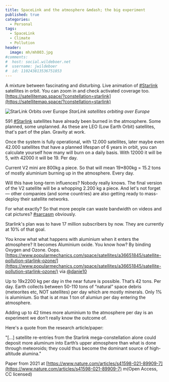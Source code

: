 ```yaml
---
title: SpaceLink and the atmosphere &mdash; the big experiment
published: true
categories:
  - Personal
tags:
  - SpaceLink
  - Climate
  - Pollution
header:
  image: mh/mh003.jpg
#comments:
#  host: social.wildeboer.net
#  username: jwildeboer
#  id: 110243813536751853
---
```


A mixture between fascinating and disturbing. Live animation of [#Starlink](https://social.wildeboer.net/tags/Starlink) satellites in orbit. You can zoom in and check activated coverage too. [https://satellitemap.space/?constellation=starlink](https://satellitemap.space/?constellation=starlink)

![StarLink Orbits over Europe](/images/2023/09/StarLink.png)
*StarLink satellites orbiting over Europe*

591 [#Starlink](https://social.wildeboer.net/tags/Starlink) satellites have already been burned in the atmosphere. Some planned, some unplanned. As these are LEO (Low Earth Orbit) satellites, that's part of the plan. Gravity at work.

Once the system is fully operational, with 12.000 satellites, later maybe even 42.000 satellites that have a planned lifespan of 6 years in orbit, you can calculate yourself how many will burn on a daily basis. With 12000 it will be 5, with 42000 it will be 19. Per day.

 Current V2 mini are 800kg a piece. So that will mean 19\*800kg = 15.2 tons of mostly aluminium burning up in the atmosphere. Every day.
 
 Will this have long-term influences? Nobody really knows.  The final version of the V2 satellite will be a whopping 2.200 kg a piece. And let's not forget — other companies (and some countries) are also getting ready to mass-deploy their satellite networks.
 
 For what exactly? So that more people can waste bandwidth on videos and cat pictures? [#sarcasm](https://social.wildeboer.net/tags/sarcasm) obviously.
 
Starlink's plan was to have 17 million subscribers by now. They are currently at 10% of that goal.

You know what what happens with aluminium when it enters the atmosphere? It becomes Aluminium oxide. You know how? By binding Oxygen and Ozone. Oops. [https://www.popularmechanics.com/space/satellites/a36651845/satellite-pollution-starlink-ozone/](https://www.popularmechanics.com/space/satellites/a36651845/satellite-pollution-starlink-ozone/) via [@danie10](https://squeet.me/profile/danie10)

Up to 19x2200 kg per day in the near future is possible. That’s 42 tons. Per day. Earth collects between 50-110 tons of “natural” space debris (meteorites etc, NOT satellites) per day which are mostly minerals. Only 1% is aluminium. So that is at max 1 ton of alumiun per day entering the atmosphere.

Adding up to 42 times more aluminium to the atmosphere per day is an experiment we don’t really know the outcome of.

Here's a quote from the research article/paper:

  "[...] satellite re-entries from the Starlink mega-constellation alone could deposit more aluminum into Earth’s upper atmosphere than what is done through meteoroids; they could thus become the dominant source of high-altitude alumina."

Paper from 2021 at [https://www.nature.com/articles/s41598-021-89909-7](https://www.nature.com/articles/s41598-021-89909-7) m(Open Access, CC licensed)

